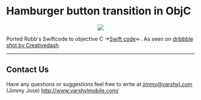 # Hamburger button transition in ObjC

<p align="center">
    <img src="http://i.imgur.com/BwwlmfO.gif">
</p>

Ported Robb's Swiftcode to objective C ->[Swift code](https://github.com/robb/hamburger-button)<-. 
As seen on [dribbble shot by Creativedash](https://dribbble.com/shots/1623679-Open-Close).


----------


Contact Us
---------------

Have any questions or suggestions feel free to write at jimmy@varshyl.com (Jimmy Jose)
http://www.varshylmobile.com/
